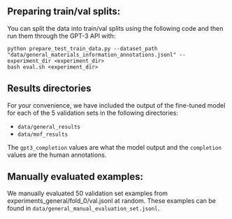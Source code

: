 ## Preparing train/val splits:
You can split the data into train/val splits using the following code and then run them through the GPT-3 API with:
```
python prepare_test_train_data.py --dataset_path "data/general_materials_information_annotations.jsonl" --experiment_dir <experiment_dir>
bash eval.sh <experiment_dir>
```

## Results directories
For your convenience, we have included the output of the fine-tuned model for each of the 5 validation sets in the following directories:
* `data/general_results`
* `data/mof_results`

The `gpt3_completion` values are what the model output and the `completion` values are the human annotations.

## Manually evaluated examples:
We manually evaluated 50 validation set examples from experiments_general/fold_0/val.jsonl at random. These examples can be found in `data/general_manual_evaluation_set.jsonl`.